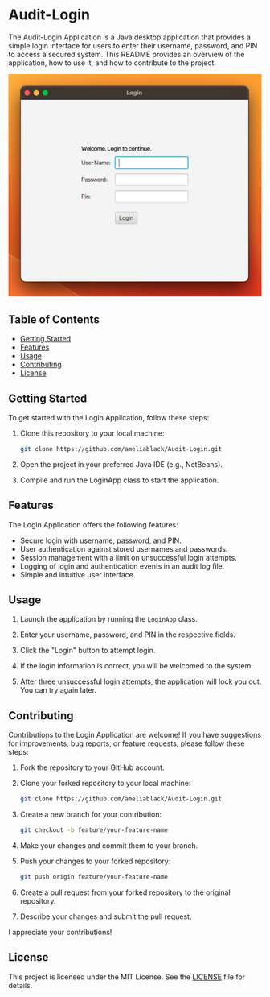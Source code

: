 # Audit-Login

The Audit-Login Application is a Java desktop application that provides a simple login interface for users to enter their username, password, and PIN to access a secured system. This README provides an overview of the application, how to use it, and how to contribute to the project.
<div align="center">
  <img src="Login.png" alt="Website Preview" width="600">
</div>

## Table of Contents
- [Getting Started](#getting-started)
- [Features](#features)
- [Usage](#usage)
- [Contributing](#contributing)
- [License](#license)

## Getting Started

To get started with the Login Application, follow these steps:

1. Clone this repository to your local machine:

   ```bash
   git clone https://github.com/ameliablack/Audit-Login.git
2. Open the project in your preferred Java IDE (e.g., NetBeans).

3. Compile and run the LoginApp class to start the application.

## Features
The Login Application offers the following features:

- Secure login with username, password, and PIN.
- User authentication against stored usernames and passwords.
- Session management with a limit on unsuccessful login attempts.
- Logging of login and authentication events in an audit log file.
- Simple and intuitive user interface.

## Usage

1. Launch the application by running the `LoginApp` class.

2. Enter your username, password, and PIN in the respective fields.

3. Click the "Login" button to attempt login.

4. If the login information is correct, you will be welcomed to the system.

5. After three unsuccessful login attempts, the application will lock you out. You can try again later.

## Contributing

Contributions to the Login Application are welcome! If you have suggestions for improvements, bug reports, or feature requests, please follow these steps:

1. Fork the repository to your GitHub account.

2. Clone your forked repository to your local machine:
   ```bash
   git clone https://github.com/ameliablack/Audit-Login.git
   
3. Create a new branch for your contribution: 
   ```bash
   git checkout -b feature/your-feature-name
   
6. Make your changes and commit them to your branch.

7. Push your changes to your forked repository:
    ```bash
   git push origin feature/your-feature-name

9. Create a pull request from your forked repository to the original repository.

10. Describe your changes and submit the pull request.

   I appreciate your contributions!

##  License
This project is licensed under the MIT License. See the [LICENSE](LICENSE) file for details.

